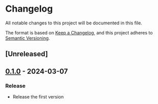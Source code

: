 # Changelog

All notable changes to this project will be documented in this file.

The format is based on [Keep a Changelog](https://keepachangelog.com/en/1.0.0/),
and this project adheres to [Semantic Versioning](https://semver.org/spec/v2.0.0.html).

## [Unreleased]

## [0.1.0] - 2024-03-07

### Release

- Release the first version

[0.1.0]: https://github.com/LiteLDev/MoreDimension/releases/tag/v0.1.0